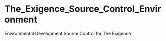 # The_Exigence_Source_Control_Environment
Environmental Development Source Control for The Exigence
